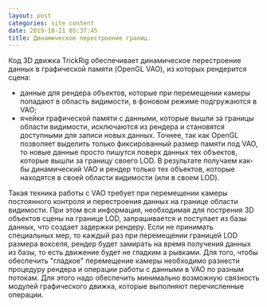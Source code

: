 ```yaml
---
layout: post
categories: site content
date: 2019-10-21 05:37:45
title: Динамическое перестроение границ.
---
```

Код 3D движка TrickRig обеспечивает динамическое перестроение данных в графической памяти 
(OpenGL VAO), из которых рендерится сцена:
- данные для рендера объектов, которые при перемещении камеры попадают в область 
видимости, в фоновом режиме подгружаются в VAO;
- ячейки графической памяти с данными, которые вышли за границы области видимости, 
исключаются из рендера и становятся доступными для записи новых данных.
Точнее, так как OpenGL позволяет выделить только фиксированный размер памяти под VAO, то 
новые данные просто пишутся поверх данных тех объектов, которые вышли за границу своего 
LOD. В результате получаем как-бы динамический VAO и рендер только тех объектов, которые 
находятся в своей области видимости (или в своем LOD).

Такая техника работы с VAO требует при перемещении камеры постоянного контроля и 
перестроения данных на границе области видимости. При этом вся информация, необходимая 
для пострения 3D объектов сцены на границе LOD, запрашивается и поступает из базы данных, что 
создает задержки рендеру. Если не принимать специальных мер, то каждый раз при 
перемещении границей LOD размера вокселя, рендер будет замирать на время получения данных 
из базы, то есть движение будет не гладким а рывками. Для того, чтобы обеспечить "гладкое" 
перемещение камеры необходимо разнести процедуру рендера и операции работы с данными в 
VAO по разным потокам. Для этого надо обеспечить минимально возможную связность модулей 
графического движка, которые выполняют перечисленные операции.



